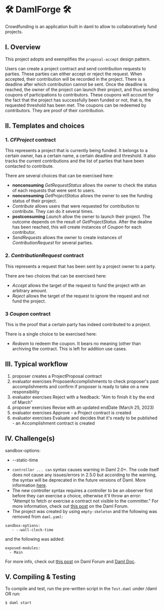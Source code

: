 # 🛠️ DamlForge 🛠️ 
Crowdfunding is an application built in daml to allow to collaboratively fund projects.

## I. Overview 

This project adopts and exemplifies the `proposal-accept` design pattern. 

Users can create a project contract and send contribution requests to parties. These parties can either accept or reject the request. When accepted, their contribution will be recorded in the project. There is a deadline after which contribution cannot be sent. Once the deadline is reached, the owner of the project can launch their project, and thus sending coupons of participations to contributors. These coupons will account for the fact that the project has successfully been funded or not, that is, the requested threshold has been met. The coupons can be redeemed by contributors. They are proof of their contribution.

## II. Templates and choices

### 1. _CFProject_ contract

This represents a project that is currently being funded. It belongs to a certain owner, has a certain name, a certain deadline and threshold. It also tracks the current contributions and the list of parties that have been contacted to contribute.

There are several choices that can be exercised here:
- **nonconsuming** _GetRequestStatus_ allows the owner to check the status of each requests that were sent to users.
- **nonconsuming** _GetProjectStatus_ allows the owner to see the funding status of their project.
- _Contribute_ allows users that were requested for contribution to contribute. They can do it several times.
- **postconsuming** _Launch_ allow the owner to launch their project. The outcome depends on the result of _GetProjectStatus_. After the dealine has been reached, this will create instances of _Coupon_ for each contributor.
- _SendRequests_ allows the owner to create instances of _ContributionRequest_ for several parties.

### 2. _ContributionRequest_ contract

This represents a request that has been sent by a project owner to a party.

There are two choices that can be exercised here:
- _Accept_ allows the target of the request to fund the project with an arbitrary amount.
- _Reject_ allows the target of the request to ignore the request and not fund the project.

### 3 _Coupon_ contract

This is the proof that a certain party has indeed contributed to a project.

There is a single choice to be exercised here:
- _Redeem_ to redeem the coupon. It bears no meaning (other than archiving the contract. This is left for addition use cases.

## III. Typical workflow
  1. proposer creates a ProjectProposal contract     
  2. evaluator exercises ProposerAccomplishments to check proposer's past accomplishments and confirm if proposer is ready to take on a new responsibility
  3. evaluator exercises Reject with a feedback: "Aim to finish it by the end of March"
  4. proposer exercises Revise with an updated endDate (March 25, 2023)
  5. evaluator exercises Approve - a Project contract is created
  6. evaluator exercises Evaluate and decides that it's ready to be published - an Accomplishment contract is created

## IV. Challenge(s)
sandbox-options:
  - --static-time
* `controller ... can` syntax causes warning in Daml 2.0+. The code itself does not cause any issues/errors in 2.5.0 but according to the warning, the syntax will be deprecated in the future versions of Daml. More information [here](https://docs.daml.com/daml/reference/choices.html#daml-ref-controller-can-deprecation).
* The new controller syntax requires a controller to be an observer first before they can exercise a choice, otherwise it'll throw an error: "Attempt to fetch or exercise a contract not visible to the committer." For more information, check out [this post](https://discuss.daml.com/t/error-attempt-to-fetch-or-exercise-a-contract-not-visible-to-the-committer/1304/1) on the Daml Forum.
* The project was created by using `empty-skeleton` and the following was removed from `daml.yaml`:
```
sandbox-options:
   - --wall-clock-time
```
and the following was added:

```
exposed-modules:
  - Main
```
For more info, check out [this post](https://discuss.daml.com/t/sandbox-options-wall-clock-time/5692/16?u=cathy_jung) on Daml Forum and [Daml Doc](https://docs.daml.com/tools/navigator/index.html?&_ga=2.48248804.337210607.1673989679-241632404.1672853064&_gac=1.17025355.1673455980.CjwKCAiA2fmdBhBpEiwA4CcHzfI2w1_D95zAr3_d6QTypOMXGTpUxtS06c55inucNwZvUZn4AebsJxoCZEgQAvD_BwE&_gl=1*elem6v*_ga*MjQxNjMyNDA0LjE2NzI4NTMwNjQ.*_ga_GVK9ZHZSMR*MTY3Mzk5NDQzOS4zMS4xLjE2NzM5OTQ3MDcuMC4wLjA.#logging-in-as-a-party).


## V. Compiling & Testing
To compile and test, run the pre-written script in the `Test.daml` under /daml OR run:
```
$ daml start
```